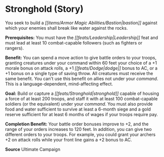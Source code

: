﻿---
cssclass: [feats]

---
# Stronghold (Story)

You seek to build a _[[items/Armor Magic Abilities/Bastion|bastion]]_ against which your enemies shall break like water against the rocks.

**Prerequisites:** You must have the _[[feats/Leadership|Leadership]]_ feat and must lead at least 10 combat-capable followers (such as fighters or rangers).

**Benefit:** You can spend a move action to give battle orders to your troops, granting creatures under your command within 60 feet your choice of a +1 morale bonus on attack rolls, a +1 _[[feats/Dodge|dodge]]_ bonus to AC, or a +1 bonus on a single type of saving throw. All creatures must receive the same benefit. You can't use this benefit on allies not under your _command_. This is a language-dependent, mind-affecting effect.

**Goal:** Build or capture a _[[feats/Stronghold|stronghold]]_ capable of housing a force of at least 200 troops, and staff it with at least 100 combat-capable soldiers (or the equivalent) under your _command_. You must also provide food and water sufficient to survive at least a 6-month siege and a gold reserve sufficient for at least 6 months of wages if your troops require pay.

**Completion Benefit:** Your battle order bonuses improve to +2, and the range of your orders increases to 120 feet. In addition, you can give two different orders to your troops. For example, you could grant your archers +2 on attack rolls while your front line gains a +2 bonus to AC.

**Source** Ultimate Campaign